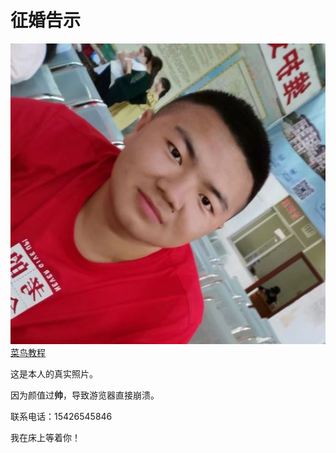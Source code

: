 <html>
    <head>
        <title>猛男征婚</title>
    </head>
    <body>
        <h1>征婚告示</h1>
        <img src="0.jpg"/>
        <a href="https://www.runoob.com">菜鸟教程</a>
        <p>这是本人的真实照片。</p>
        <p>因为颜值过<strong>帅</strong>，导致游览器直接崩溃。</p>
        <p>联系电话：15426545846</p>
        <p>我在床上等着你！</p>
    </body>
</html>
